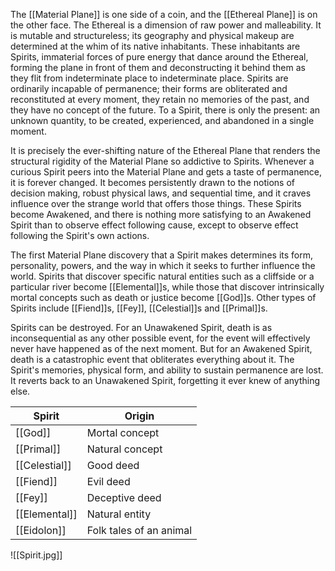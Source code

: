 The [[Material Plane]] is one side of a coin, and the [[Ethereal Plane]] is on the other face. The Ethereal is a dimension of raw power and malleability. It is mutable and structureless; its geography and physical makeup are determined at the whim of its native inhabitants. These inhabitants are Spirits, immaterial forces of pure energy that dance around the Ethereal, forming the plane in front of them and deconstructing it behind them as they flit from indeterminate place to indeterminate place. Spirits are ordinarily incapable of permanence; their forms are obliterated and reconstituted at every moment, they retain no memories of the past, and they have no concept of the future. To a Spirit, there is only the present: an unknown quantity, to be created, experienced, and abandoned in a single moment. 

It is precisely the ever-shifting nature of the Ethereal Plane that renders the structural rigidity of the Material Plane so addictive to Spirits. Whenever a curious Spirit peers into the Material Plane and gets a taste of permanence, it is forever changed. It becomes persistently drawn to the notions of decision making, robust physical laws, and sequential time, and it craves influence over the strange world that offers those things. These Spirits become Awakened, and there is nothing more satisfying to an Awakened Spirit than to observe effect following cause, except to observe effect following the Spirit's own actions.

The first Material Plane discovery that a Spirit makes determines its form, personality, powers, and the way in which it seeks to further influence the world. Spirits that discover specific natural entities such as a cliffside or a particular river become [[Elemental]]s, while those that discover intrinsically mortal concepts such as death or justice become [[God]]s. Other types of Spirits include [[Fiend]]s, [[Fey]], [[Celestial]]s and [[Primal]]s.

Spirits can be destroyed. For an Unawakened Spirit, death is as inconsequential as any other possible event, for the event will effectively never have happened as of the next moment. But for an Awakened Spirit, death is a catastrophic event that obliterates everything about it. The Spirit's memories, physical form, and ability to sustain permanence are lost. It reverts back to an Unawakened Spirit, forgetting it ever knew of anything else.

| Spirit        | Origin                  |
| ------------- | ----------------------- |
| [[God]]       | Mortal concept          |
| [[Primal]]    | Natural concept         |
| [[Celestial]] | Good deed               |
| [[Fiend]]     | Evil deed               |
| [[Fey]]       | Deceptive deed          |
| [[Elemental]] | Natural entity          |
| [[Eidolon]]   | Folk tales of an animal |

![[Spirit.jpg]]